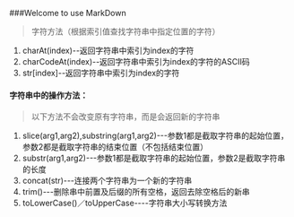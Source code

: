 ###Welcome to use MarkDown
> 字符方法（根据索引值查找字符串中指定位置的字符）
1. charAt(index)--返回字符串中索引为index的字符
1. charCodeAt(index)--返回字符串中索引为index的字符的ASCII码
1. str[index]--返回字符串中索引为index的字符           
#### 字符串中的操作方法：      
> 以下方法不会改变原有字符串，而是会返回新的字符串           
1. slice(arg1,arg2),substring(arg1,arg2)---参数1都是截取字符串的起始位置，参数2都是截取字符串的结束位置（不包括结束位置）
2. substr(arg1,arg2)---参数1都是截取字符串的起始位置，参数2是截取字符串的长度
3. concat(str)---连接两个字符串为一个新的字符串
4. trim()---删除串中前置及后缀的所有空格，返回去除空格后的新串
5. toLowerCase()／toUpperCase----字符串大小写转换方法

